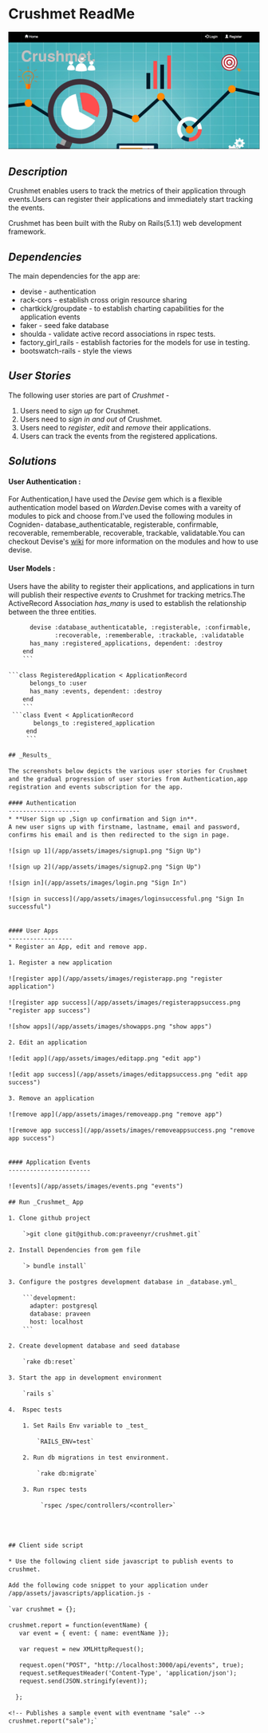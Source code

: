# Crushmet ReadMe

![Crushmet-main](/app/assets/images/crushmet-main.png)

## _Description_

Crushmet enables users to track the metrics of their application through events.Users can register their applications and immediately start tracking the events.

Crushmet has been built with the Ruby on Rails(5.1.1) web development framework.

## _Dependencies_
The main dependencies for the app are:

- devise - authentication
- rack-cors - establish cross origin resource sharing
- chartkick/groupdate - to establish charting capabilities for the application events
- faker - seed fake database
- shoulda - validate active record associations in rspec tests.
- factory_girl_rails - establish factories for the models for use in testing.
- bootswatch-rails - style the views

## _User Stories_

The following user stories are part of _Crushmet_ -

1. Users need to _sign up_ for Crushmet.
2. Users need to _sign in and out_ of Crushmet.
3. Users need to _register_, _edit_ and _remove_ their applications.
4. Users can track the events from the registered applications.

## _Solutions_

#### User Authentication :
For Authentication,I have used the _Devise_ gem which is a flexible authentication model based on _Warden_.Devise comes with a vareity of modules to pick and choose from.I've used the following modules in Cogniden- database_authenticatable, registerable, confirmable, recoverable, rememberable, recoverable, trackable, validatable.You can checkout Devise's [wiki](https://github.com/plataformatec/devise/wiki "devise wiki") for more information on the modules and how to use devise.

#### User Models :
Users have the ability to register their applications, and applications in turn will publish their respective _events_ to Crushmet for tracking metrics.The ActiveRecord Association _has_many_ is used to establish the relationship between the three entities.

```class User < ApplicationRecord
      devise :database_authenticatable, :registerable, :confirmable,
             :recoverable, :rememberable, :trackable, :validatable
      has_many :registered_applications, dependent: :destroy
    end
    ```

```class RegisteredApplication < ApplicationRecord
      belongs_to :user
      has_many :events, dependent: :destroy
    end
    ```
 ```class Event < ApplicationRecord
       belongs_to :registered_application
     end
     ```

## _Results_

The screenshots below depicts the various user stories for Crushmet and the gradual progression of user stories from Authentication,app registration and events subscription for the app.

#### Authentication
--------------------
* **User Sign up ,Sign up confirmation and Sign in**.
A new user signs up with firstname, lastname, email and password, confirms his email and is then redirected to the sign in page.

![sign up 1](/app/assets/images/signup1.png "Sign Up")

![sign up 2](/app/assets/images/signup2.png "Sign Up")

![sign in](/app/assets/images/login.png "Sign In")

![sign in success](/app/assets/images/loginsuccessful.png "Sign In successful")


#### User Apps
------------------
* Register an App, edit and remove app.

1. Register a new application

![register app](/app/assets/images/registerapp.png "register application")

![register app success](/app/assets/images/registerappsuccess.png "register app success")

![show apps](/app/assets/images/showapps.png "show apps")

2. Edit an application

![edit app](/app/assets/images/editapp.png "edit app")

![edit app success](/app/assets/images/editappsuccess.png "edit app success")

3. Remove an application

![remove app](/app/assets/images/removeapp.png "remove app")

![remove app success](/app/assets/images/removeappsuccess.png "remove app success")


#### Application Events
-----------------------

![events](/app/assets/images/events.png "events")

## Run _Crushmet_ App

1. Clone github project

    `>git clone git@github.com:praveenyr/crushmet.git`

2. Install Dependencies from gem file

    `> bundle install`

3. Configure the postgres development database in _database.yml_

    ```development:
      adapter: postgresql
      database: praveen
      host: localhost
    ```

2. Create development database and seed database

    `rake db:reset`

3. Start the app in development environment

    `rails s`

4.  Rspec tests

    1. Set Rails Env variable to _test_

        `RAILS_ENV=test`

    2. Run db migrations in test environment.

        `rake db:migrate`

    3. Run rspec tests

         `rspec /spec/controllers/<controller>`




## Client side script

* Use the following client side javascript to publish events to crushmet.

Add the following code snippet to your application under /app/assets/javascripts/application.js -

`var crushmet = {};

crushmet.report = function(eventName) {
   var event = { event: { name: eventName }};

   var request = new XMLHttpRequest();

   request.open("POST", "http://localhost:3000/api/events", true);
   request.setRequestHeader('Content-Type', 'application/json');
   request.send(JSON.stringify(event));

  };

<!-- Publishes a sample event with eventname "sale" -->
crushmet.report("sale");`
